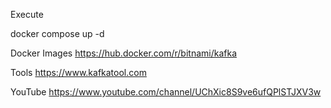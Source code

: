 Execute

docker compose up -d

Docker Images
https://hub.docker.com/r/bitnami/kafka

Tools
https://www.kafkatool.com

YouTube
https://www.youtube.com/channel/UChXic8S9ve6ufQPlSTJXV3w
